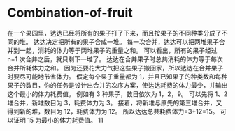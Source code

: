 # Combination-of-fruit
在一个果园里，达达已经将所有的果子打了下来，而且按果子的不同种类分成了不同的堆。  达达决定把所有的果子合成一堆。  每一次合并，达达可以把两堆果子合并到一起，消耗的体力等于两堆果子的重量之和。  可以看出，所有的果子经过 n−1 次合并之后，就只剩下一堆了。  达达在合并果子时总共消耗的体力等于每次合并所耗体力之和。  因为还要花大力气把这些果子搬回家，所以达达在合并果子时要尽可能地节省体力。  假定每个果子重量都为 1，并且已知果子的种类数和每种果子的数目，你的任务是设计出合并的次序方案，使达达耗费的体力最少，并输出这个最小的体力耗费值。  例如有 3 种果子，数目依次为 1，2，9。  可以先将 1、2 堆合并，新堆数目为 3，耗费体力为 3。  接着，将新堆与原先的第三堆合并，又得到新的堆，数目为 12，耗费体力为 12。  所以达达总共耗费体力=3+12=15。  可以证明 15 为最小的体力耗费值。
11
